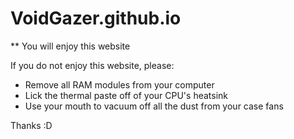 VoidGazer.github.io
===================

** You will enjoy this website

If you do not enjoy this website, please:
* Remove all RAM modules from your computer
* Lick the thermal paste off of your CPU's heatsink
* Use your mouth to vacuum off all the dust from your case fans

Thanks :D
